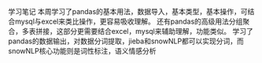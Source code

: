学习笔记
本周学习了pandas的基本用法，数据导入，基本类型，基本操作，可结合mysql与excel来类比操作，更容易吸收理解。
还有pandas的高级用法分组聚合，多表拼接，这部分更需要结合excel，mysql来辅助理解，功能类似。
学习了pandas的数据输出，对数据分词提取，jieba和snowNLP都可以实现分词，而snowNLP核心功能则是词性标注，语义情感分析